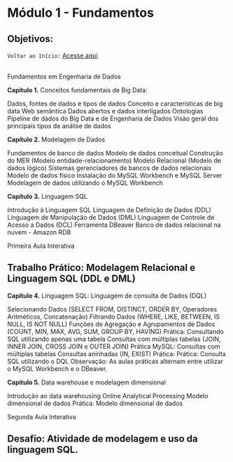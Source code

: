 # Módulo 1 - Fundamentos
## Objetivos:

`Voltar ao Início:` [Acesse aqui](https://github.com/Jair-pc/Bootcamp-Engenheiro_de_Dados-IGTI)
</br></br>

Fundamentos em Engenharia de Dados

 
**Capítulo 1.** Conceitos fundamentais de Big Data:

Dados, fontes de dados e tipos de dados
Conceito e características de big data
Web semântica
Dados abertos e dados interligados
Ontologias
Pipeline de dados do Big Data e de Engenharia de Dados
Visão geral dos principais tipos de análise de dados
 

**Capítulo 2.** Modelagem de Dados

Fundamentos de banco de dados
Modelo de dados conceitual
Construção do MER (Modelo entidade-relacionamento)
Modelo Relacional (Modelo de dados lógico)
Sistemas gerenciadores de bancos de dados relacionais
Modelo de dados físico
Instalação do MySQL Workbench e MySQL Server
Modelagem de dados utilizando o MySQL Workbench
 

**Capítulo 3.** Linguagem SQL

Introdução à Linguagem SQL
Linguagem de Definição de Dados (DDL)
Linguagem de Manipulação de Dados (DML)
Linguagem de Controle de Acesso a Dados (DCL)
Ferramenta DBeaver
Banco de dados relacional na nuvem - Amazon RDB
 

Primeira Aula Interativa

## Trabalho Prático: Modelagem Relacional e Linguagem SQL (DDL e DML)

 

**Capítulo 4.** Linguagem SQL: Linguagem de consulta de Dados (DQL)

Selecionando Dados (SELECT FROM, DISTINCT, ORDER BY, Operadores Aritméticos, Concatenação)
Filtrando Dados (WHERE, LIKE, BETWEEN, IS NULL, IS NOT NULL)
Funções de Agregação e Agrupamentos de Dados (COUNT, MIN, MAX, AVG, SUM, GROUP BY, HAVING)
Prática: Consultando SQL utilizando apenas uma tabela
Consultas com múltiplas tabelas (JOIN, INNER JOIN, CROSS JOIN e OUTER JOIN)
Prática MySQL: Consultas com múltiplas tabelas
Consultas aninhadas (IN, EXIST)
Prática: Prática: Consulta SQL utilizando o DQL
Observação: As aulas práticas alternam entre utilizar o MySQL Workbench e o DBeaver.

 

**Capítulo 5.** Data warehouse e modelagem dimensional

Introdução ao data warehousing
Online Analytical Processing
Modelo dimensional de dados
Prática: Modelo dimensional de dados
 

Segunda Aula Interativa

## Desafio: Atividade de modelagem e uso da linguagem SQL.
